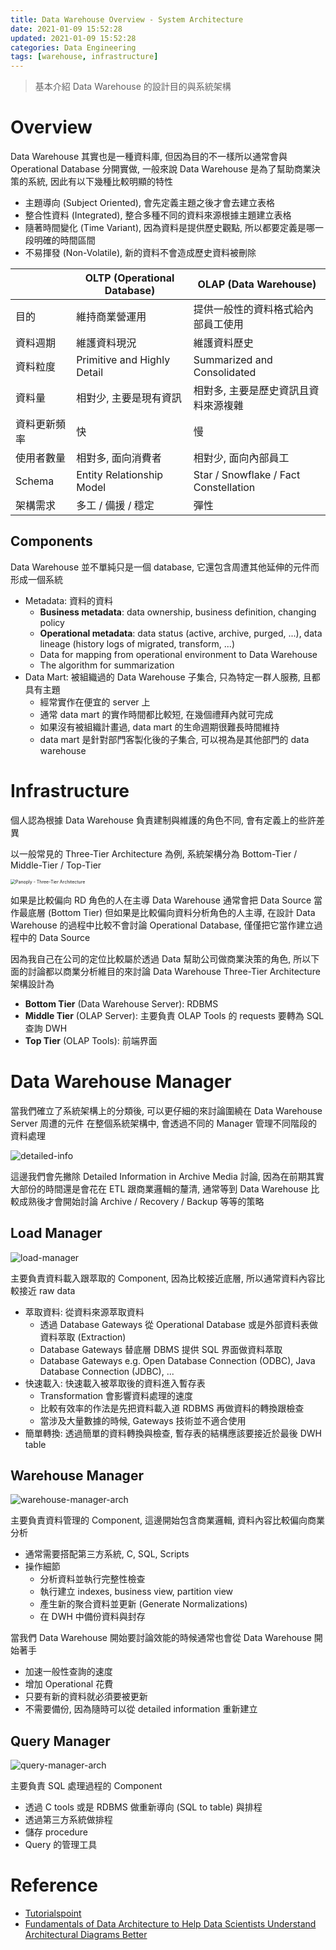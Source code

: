 ```yaml
---
title: Data Warehouse Overview - System Architecture
date: 2021-01-09 15:52:28
updated: 2021-01-09 15:52:28
categories: Data Engineering
tags: [warehouse, infrastructure]
---
```


> 基本介紹 Data Warehouse 的設計目的與系統架構

<!-- more -->

# Overview

Data Warehouse 其實也是一種資料庫, 但因為目的不一樣所以通常會與 Operational Database 分開實做, 一般來說 Data Warehouse 是為了幫助商業決策的系統, 因此有以下幾種比較明顯的特性

-   主題導向 (Subject Oriented), 會先定義主題之後才會去建立表格
-   整合性資料 (Integrated), 整合多種不同的資料來源根據主題建立表格
-   隨著時間變化 (Time Variant), 因為資料是提供歷史觀點, 所以都要定義是哪一段明確的時間區間
-   不易揮發 (Non-Volatile), 新的資料不會造成歷史資料被刪除

|              | OLTP (Operational Database) | OLAP (Data Warehouse)                 |
| ------------ | --------------------------- | ------------------------------------- |
| 目的         | 維持商業營運用              | 提供一般性的資料格式給內部員工使用    |
| 資料週期     | 維護資料現況                | 維護資料歷史                          |
| 資料粒度     | Primitive and Highly Detail | Summarized and Consolidated           |
| 資料量       | 相對少, 主要是現有資訊      | 相對多, 主要是歷史資訊且資料來源複雜  |
| 資料更新頻率 | 快                          | 慢                                    |
| 使用者數量   | 相對多, 面向消費者          | 相對少, 面向內部員工                  |
| Schema       | Entity Relationship Model   | Star / Snowflake / Fact Constellation |
| 架構需求     | 多工 / 備援 / 穩定          | 彈性                                  |

## Components

Data Warehouse 並不單純只是一個 database, 它還包含周遭其他延伸的元件而形成一個系統

-   Metadata: 資料的資料
    -   **Business metadata**: data ownership, business definition, changing policy
    -   **Operational metadata**: data status (active, archive, purged, ...), data lineage (history logs of migrated, transform, ...)
    -   Data for mapping from operational environment to Data Warehouse
    -   The algorithm for summarization
-   Data Mart: 被組織過的 Data Warehouse 子集合, 只為特定一群人服務, 且都具有主題
    -   經常實作在便宜的 server 上
    -   通常 data mart 的實作時間都比較短, 在幾個禮拜內就可完成
    -   如果沒有被組織計畫過, data mart 的生命週期很難長時間維持
    -   data mart 是針對部門客製化後的子集合, 可以視為是其他部門的 data warehouse

# Infrastructure

個人認為根據 Data Warehouse 負責建制與維護的角色不同, 會有定義上的些許差異

以一般常見的 Three-Tier Architecture 為例, 系統架構分為 Bottom-Tier / Middle-Tier / Top-Tier

<img src="https://panoply.io/uploads/versions/diagram1---x----750-1087x---.jpg" alt="Panoply - Three-Tier Architecture" style="zoom:50%;" />

如果是比較偏向 RD 角色的人在主導 Data Warehouse 通常會把 Data Source 當作最底層 (Bottom Tier)
但如果是比較偏向資料分析角色的人主導, 在設計 Data Warehouse 的過程中比較不會討論 Operational Database, 僅僅把它當作建立過程中的 Data Source

因為我自己在公司的定位比較屬於透過 Data 幫助公司做商業決策的角色, 所以下面的討論都以商業分析維目的來討論 Data Warehouse
Three-Tier Architecture 架構設計為

-   **Bottom Tier** (Data Warehouse Server): RDBMS
-   **Middle Tier** (OLAP Server): 主要負責 OLAP Tools 的 requests 要轉為 SQL 查詢 DWH
-   **Top Tier** (OLAP Tools): 前端界面

# Data Warehouse Manager

當我們確立了系統架構上的分類後, 可以更仔細的來討論圍繞在 Data Warehouse Server 周遭的元件
在整個系統架構中, 會透過不同的 Manager 管理不同階段的資料處理

![detailed-info](https://www.tutorialspoint.com/dwh/images/detailed_information.jpg)

這邊我們會先撇除 Detailed Information in Archive Media 討論, 因為在前期其實大部份的時間還是會花在 ETL 跟商業邏輯的釐清, 通常等到 Data Warehouse 比較成熟後才會開始討論 Archive / Recovery / Backup 等等的策略

## Load Manager

![load-manager](https://www.tutorialspoint.com/dwh/images/load_manager.jpg)

主要負責資料載入跟萃取的 Component, 因為比較接近底層, 所以通常資料內容比較接近 raw data

-   萃取資料: 從資料來源萃取資料
    -   透過 Database Gateways 從 Operational Database 或是外部資料表做資料萃取 (Extraction)
    -   Database Gateways 替底層 DBMS 提供 SQL 界面做資料萃取
    -   Database Gateways e.g. Open Database Connection (ODBC), Java Database Connection (JDBC), ...
-   快速載入: 快速載入被萃取後的資料進入暫存表
    -   Transformation 會影響資料處理的速度
    -   比較有效率的作法是先把資料載入道 RDBMS 再做資料的轉換跟檢查
    -   當涉及大量數據的時候, Gateways 技術並不適合使用
-   簡單轉換: 透過簡單的資料轉換與檢查, 暫存表的結構應該要接近於最後 DWH table

## Warehouse Manager

![warehouse-manager-arch](https://www.tutorialspoint.com/dwh/images/warehouse_manager.jpg)

主要負責資料管理的 Component, 這邊開始包含商業邏輯, 資料內容比較偏向商業分析

-   通常需要搭配第三方系統, C, SQL, Scripts
-   操作細節
    -   分析資料並執行完整性檢查
    -   執行建立 indexes, business view, partition view
    -   產生新的聚合資料並更新 (Generate Normalizations)
    -   在 DWH 中備份資料與封存

當我們 Data Warehouse 開始要討論效能的時候通常也會從 Data Warehouse 開始著手

-   加速一般性查詢的速度
-   增加 Operational 花費
-   只要有新的資料就必須要被更新
-   不需要備份, 因為隨時可以從 detailed information 重新建立

## Query Manager

![query-manager-arch](https://www.tutorialspoint.com/dwh/images/query_manager.jpg)

主要負責 SQL 處理過程的 Component

-   透過 C tools 或是 RDBMS 做重新導向 (SQL to table) 與排程
-   透過第三方系統做排程
-   儲存 procedure
-   Query 的管理工具

# Reference

-   [Tutorialspoint](https://www.tutorialspoint.com/dwh/index.htm)
-   [Fundamentals of Data Architecture to Help Data Scientists Understand Architectural Diagrams Better](https://towardsdatascience.com/fundamentals-of-data-architecture-to-help-data-scientists-understand-architectural-diagrams-better-7bd26de41c66)